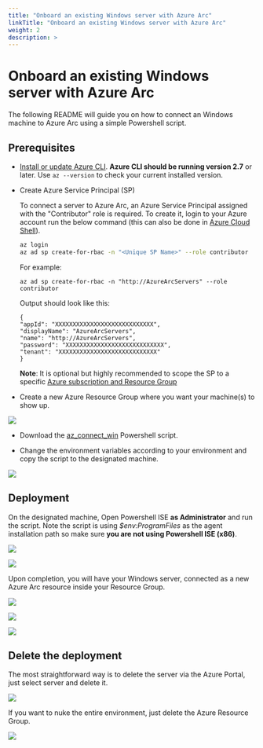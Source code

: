 ```yaml
---
title: "Onboard an existing Windows server with Azure Arc"
linkTitle: "Onboard an existing Windows server with Azure Arc"
weight: 2
description: >
---
```


# Onboard an existing Windows server with Azure Arc

The following README will guide you on how to connect an Windows machine to Azure Arc using a simple Powershell script.

## Prerequisites

* [Install or update Azure CLI](https://docs.microsoft.com/en-us/cli/azure/install-azure-cli?view=azure-cli-latest). **Azure CLI should be running version 2.7** or later. Use ```az --version``` to check your current installed version.

* Create Azure Service Principal (SP)   

    To connect a server to Azure Arc, an Azure Service Principal assigned with the "Contributor" role is required. To create it, login to your Azure account run the below command (this can also be done in [Azure Cloud Shell](https://shell.azure.com/)). 

    ```bash
    az login
    az ad sp create-for-rbac -n "<Unique SP Name>" --role contributor
    ```

    For example:

    ```az ad sp create-for-rbac -n "http://AzureArcServers" --role contributor```

    Output should look like this:

    ```
    {
    "appId": "XXXXXXXXXXXXXXXXXXXXXXXXXXXX",
    "displayName": "AzureArcServers",
    "name": "http://AzureArcServers",
    "password": "XXXXXXXXXXXXXXXXXXXXXXXXXXXX",
    "tenant": "XXXXXXXXXXXXXXXXXXXXXXXXXXXX"
    }
    ```
    
    **Note**: It is optional but highly recommended to scope the SP to a specific [Azure subscription and Resource Group](https://docs.microsoft.com/en-us/cli/azure/ad/sp?view=azure-cli-latest)

* Create a new Azure Resource Group where you want your machine(s) to show up. 

![](./01.png)

* Download the [az_connect_win](https://github.com/microsoft/azure_arc/blob/master/azure_arc_servers_jumpstart/scripts/az_connect_win.ps1) Powershell script.

* Change the environment variables according to your environment and copy the script to the designated machine.

![](./02.png)

## Deployment

On the designated machine, Open Powershell ISE **as Administrator** and run the script. Note the script is using *$env:ProgramFiles* as the agent installation path so make sure **you are not using Powershell ISE (x86)**.

![](./03.png)

![](./04.png)

Upon completion, you will have your Windows server, connected as a new Azure Arc resource inside your Resource Group. 

![](./05.png)

![](./06.png)

![](./07.png)

## Delete the deployment

The most straightforward way is to delete the server via the Azure Portal, just select server and delete it. 

![](./08.png)

If you want to nuke the entire environment, just delete the Azure Resource Group.

![](./09.png)
